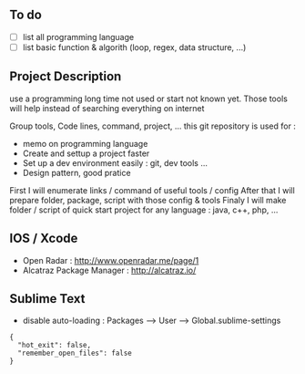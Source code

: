 ## To do
- [ ] list all programming language
- [ ] list basic function & algorith (loop, regex, data structure, ...)

## Project Description

use a programming long time not used or start not known yet. Those tools will help instead of searching everything on internet

Group tools, Code lines, command, project, ...
this git repository is used for :
- memo on programming language
- Create and settup a project faster
- Set up a dev environment easily : git, dev tools ...
- Design pattern, good pratice

First I will enumerate links / command of useful tools / config
After that I will prepare folder, package, script with those config & tools
Finaly I will make folder / script of quick start project for any language : java, c++, php, ...

## IOS / Xcode 

- Open Radar : http://www.openradar.me/page/1
- Alcatraz Package Manager : http://alcatraz.io/

## Sublime Text

- disable auto-loading : Packages --> User --> Global.sublime-settings
```
{ 
  "hot_exit": false,
  "remember_open_files": false
}
```
